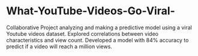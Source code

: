 # What-YouTube-Videos-Go-Viral-
Collaborative Project analyzing and making a predictive model using a viral Youtube videos dataset. Explored correlations between video characteristics and view count. Developed a model with 84% accuracy to predict if a video will reach a million views.
